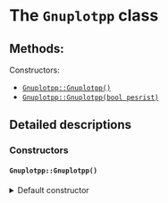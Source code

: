<!-- LC_NOTICE_BEGIN
===============================================================================
|                        Copyright (C) 2021 Luca Ciucci                       |
|-----------------------------------------------------------------------------|
| Important notices:                                                          |
|  - This work is distributed under the MIT license, feel free to use this    |
|   work as you wish.                                                         |
|  - Read the license file for further info.                                  |
| Written by Luca Ciucci <luca.ciucci99@gmail.com>, 2021                      |
===============================================================================
LC_NOTICE_END -->

# The `Gnuplotpp` class

## Methods:

Constructors:
 - [`Gnuplotpp::Gnuplotpp()`](#gnuplotppgnuplotpp)
 - [`Gnuplotpp::Gnuplotpp(bool pesrist)`](#ciao)

## Detailed descriptions

### Constructors

#### `Gnuplotpp::Gnuplotpp()`
<details>
<summary>Default constructor</summary>

This is the default constructor, it is the equivalent of telling `persist = true`

</details>